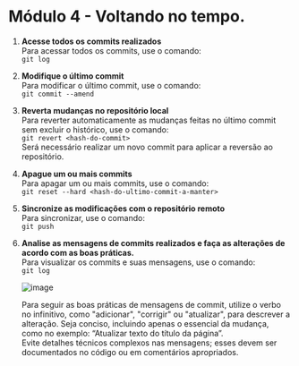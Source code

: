 # Módulo 4 - Voltando no tempo.

1. **Acesse todos os commits realizados**  
   Para acessar todos os commits, use o comando:  
   `git log`

2. **Modifique o último commit**  
   Para modificar o último commit, use o comando:  
   `git commit --amend`

3. **Reverta mudanças no repositório local**  
   Para reverter automaticamente as mudanças feitas no último commit sem excluir o histórico, use o comando:  
   `git revert <hash-do-commit>`  
   Será necessário realizar um novo commit para aplicar a reversão ao repositório.

4. **Apague um ou mais commits**  
   Para apagar um ou mais commits, use o comando:  
   `git reset --hard <hash-do-ultimo-commit-a-manter>`

5. **Sincronize as modificações com o repositório remoto**  
   Para sincronizar, use o comando:  
   `git push`

6. **Analise as mensagens de commits realizados e faça as alterações de acordo com as boas práticas.**  
   Para visualizar os commits e suas mensagens, use o comando:  
   `git log`

   ![image](https://github.com/user-attachments/assets/74b534d7-ffcc-4027-a30d-d09d08b708b5)

   Para seguir as boas práticas de mensagens de commit, utilize o verbo no infinitivo, como "adicionar", "corrigir" ou "atualizar", para descrever a alteração. Seja conciso, incluindo apenas o essencial da mudança, como no exemplo: “Atualizar texto do título da página”.  
   Evite detalhes técnicos complexos nas mensagens; esses devem ser documentados no código ou em comentários apropriados.
